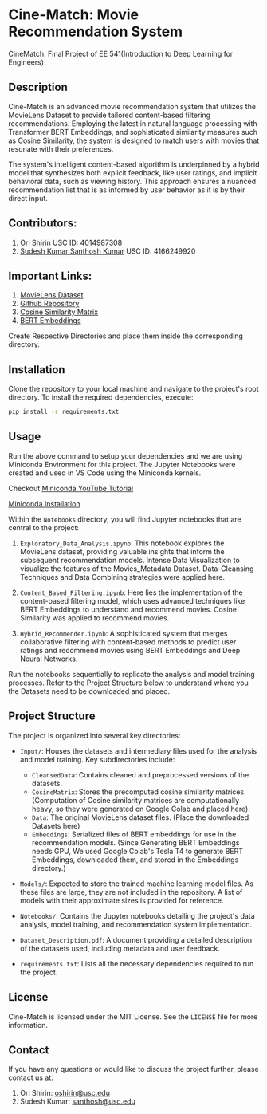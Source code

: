 # Cine-Match: Movie Recommendation System

CineMatch: Final Project of EE 541(Introduction to Deep Learning for Engineers)

## Description

Cine-Match is an advanced movie recommendation system that utilizes the MovieLens Dataset to provide tailored content-based filtering recommendations. Employing the latest in natural language processing with Transformer BERT Embeddings, and sophisticated similarity measures such as Cosine Similarity, the system is designed to match users with movies that resonate with their preferences.

The system's intelligent content-based algorithm is underpinned by a hybrid model that synthesizes both explicit feedback, like user ratings, and implicit behavioral data, such as viewing history. This approach ensures a nuanced recommendation list that is as informed by user behavior as it is by their direct input.

## Contributors:

1. [Ori Shirin](oshirin@usc.edu)
   USC ID: 4014987308
2. [Sudesh Kumar Santhosh Kumar](santhosh@usc.edu)
   USC ID: 4166249920

## Important Links:

1. [MovieLens Dataset](https://www.kaggle.com/datasets/rounakbanik/the-movies-dataset)
2. [Github Repository](https://github.com/SudeshKumarSK/Cine-Match)
3. [Cosine Similarity Matrix](https://drive.google.com/drive/folders/1-29DMP0dvxKM0kyZTtqup3hScUD6c4xE?usp=sharing)
4. [BERT Embeddings](https://drive.google.com/drive/folders/1Jrx2J6JWKL03kbE-9z7EQWq38oZZqhqj?usp=sharing)

Create Respective Directories and place them inside the corresponding directory.

## Installation

Clone the repository to your local machine and navigate to the project's root directory. To install the required dependencies, execute:

```bash
pip install -r requirements.txt
```

## Usage

Run the above command to setup your dependencies and we are using Miniconda Environment for this project. The Jupyter Notebooks were created and used in VS Code using the Miniconda kernels.

Checkout [Miniconda YouTube Tutorial](https://www.youtube.com/watch?v=U3VAqCTujpg)

[Miniconda Installation](https://docs.conda.io/projects/conda/en/latest/user-guide/install/macos.html)

Within the `Notebooks` directory, you will find Jupyter notebooks that are central to the project:

1. `Exploratory_Data_Analysis.ipynb`: This notebook explores the MovieLens dataset, providing valuable insights that inform the subsequent recommendation models. Intense Data Visualization to visualize the features of the Movies_Metadata Dataset. Data-Cleansing Techniques and Data Combining strategies were applied here.

2. `Content_Based_Filtering.ipynb`: Here lies the implementation of the content-based filtering model, which uses advanced techniques like BERT Embeddings to understand and recommend movies. Cosine Similarity was applied to recommend movies.

3. `Hybrid_Recommender.ipynb`: A sophisticated system that merges collaborative filtering with content-based methods to predict user ratings and recommend movies using BERT Embeddings and Deep Neural Networks.

Run the notebooks sequentially to replicate the analysis and model training processes. Refer to the Project Structure below to understand where you the Datasets need to be downloaded and placed.

## Project Structure

The project is organized into several key directories:

- `Input/`: Houses the datasets and intermediary files used for the analysis and model training. Key subdirectories include:

  - `CleansedData`: Contains cleaned and preprocessed versions of the datasets.
  - `CosineMatrix`: Stores the precomputed cosine similarity matrices.
    (Computation of Cosine similarity matrices are computationally heavy, so they were generated on Google Colab and placed here).
  - `Data`: The original MovieLens dataset files. (Place the downloaded Datasets here)
  - `Embeddings`: Serialized files of BERT embeddings for use in the recommendation models. (Since Generating BERT Embeddings needs GPU, We used Google Colab's Tesla T4 to generate BERT Embeddings, downloaded them, and stored in the Embeddings directory.)

- `Models/`: Expected to store the trained machine learning model files. As these files are large, they are not included in the repository. A list of models with their approximate sizes is provided for reference.

- `Notebooks/`: Contains the Jupyter notebooks detailing the project's data analysis, model training, and recommendation system implementation.

- `Dataset_Description.pdf`: A document providing a detailed description of the datasets used, including metadata and user feedback.

- `requirements.txt`: Lists all the necessary dependencies required to run the project.

## License

Cine-Match is licensed under the MIT License. See the `LICENSE` file for more information.

## Contact

If you have any questions or would like to discuss the project further, please contact us at:

1. Ori Shirin: oshirin@usc.edu
2. Sudesh Kumar: santhosh@usc.edu
